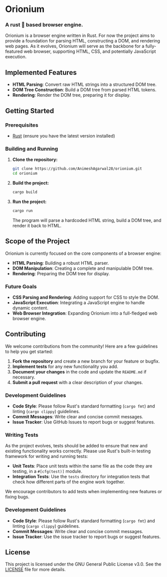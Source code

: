 # Orionium
### A rust 🦀 based browser engine.

Orionium is a browser engine written in Rust. For now the project aims to provide a foundation for parsing HTML, constructing a DOM, and rendering web pages. As it evolves, Orionium will serve as the backbone for a fully-featured web browser, supporting HTML, CSS, and potentially JavaScript execution.

## Implemented Features

- **HTML Parsing**: Convert raw HTML strings into a structured DOM tree.
- **DOM Tree Construction**: Build a DOM tree from parsed HTML tokens.
- **Rendering**: Render the DOM tree, preparing it for display.

## Getting Started

### Prerequisites

- [Rust](https://www.rust-lang.org/) (ensure you have the latest version installed)

### Building and Running

1. **Clone the repository:**

   ```bash
   git clone https://github.com/AnimeshAgarwal28/orionium.git
   cd orionium
   ```

2. **Build the project:**

   ```bash
   cargo build
   ```

3. **Run the project:**

   ```bash
   cargo run
   ```

   The program will parse a hardcoded HTML string, build a DOM tree, and render it back to HTML.

## Scope of the Project

Orionium is currently focused on the core components of a browser engine:

- **HTML Parsing**: Building a robust HTML parser.
- **DOM Manipulation**: Creating a complete and manipulable DOM tree.
- **Rendering**: Preparing the DOM tree for display.

### Future Goals

- **CSS Parsing and Rendering**: Adding support for CSS to style the DOM.
- **JavaScript Execution**: Integrating a JavaScript engine to handle dynamic content.
- **Web Browser Integration**: Expanding Orionium into a full-fledged web browser engine.

## Contributing

We welcome contributions from the community! Here are a few guidelines to help you get started:

1. **Fork the repository** and create a new branch for your feature or bugfix.
2. **Implement tests** for any new functionality you add.
3. **Document your changes** in the code and update the `README.md` if necessary.
4. **Submit a pull request** with a clear description of your changes.

### Development Guidelines

- **Code Style**: Please follow Rust's standard formatting (`cargo fmt`) and linting (`cargo clippy`) guidelines.
- **Commit Messages**: Write clear and concise commit messages.
- **Issue Tracker**: Use GitHub Issues to report bugs or suggest features.

### Writing Tests

As the project evolves, tests should be added to ensure that new and existing functionality works correctly. Please use Rust's built-in testing framework for writing and running tests:

- **Unit Tests**: Place unit tests within the same file as the code they are testing, in a `#[cfg(test)]` module.
- **Integration Tests**: Use the `tests` directory for integration tests that check how different parts of the engine work together.

We encourage contributors to add tests when implementing new features or fixing bugs.

### Development Guidelines

- **Code Style**: Please follow Rust's standard formatting (`cargo fmt`) and linting (`cargo clippy`) guidelines.
- **Commit Messages**: Write clear and concise commit messages.
- **Issue Tracker**: Use the issue tracker to report bugs or suggest features.

## License

This project is licensed under the GNU General Public License v3.0. See the [LICENSE](https://github.com/AnimeshAgarwal28/orionium/blob/master/LICENSE) file for more details.
